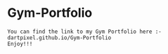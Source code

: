 # Gym-Portfolio
    
    You can find the link to my Gym Portfolio here :- dartpixel.github.io/Gym-Portfolio
    Enjoy!!! 

